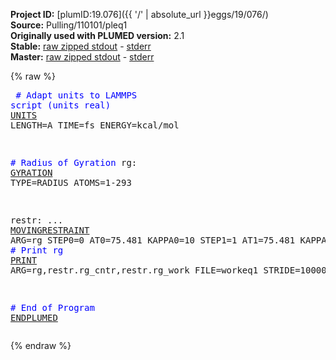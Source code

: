 **Project ID:** [plumID:19.076]({{ '/' | absolute_url }}eggs/19/076/)  
**Source:** Pulling/110101/pleq1  
**Originally used with PLUMED version:** 2.1  
**Stable:** [raw zipped stdout](pleq1.plumed.stdout.txt.zip) - [stderr](pleq1.plumed.stderr)  
**Master:** [raw zipped stdout](pleq1.plumed_master.stdout.txt.zip) - [stderr](pleq1.plumed_master.stderr)  

{% raw %}<pre>
<span style="color:blue"># Adapt units to LAMMPS script (units real)</span>
<a href="https://plumed.github.io/doc-master/user-doc/html/_u_n_i_t_s.html">UNITS</a> LENGTH=A TIME=fs ENERGY=kcal/mol

<span style="color:blue"># Radius of Gyration</span>
rg: <a href="https://plumed.github.io/doc-master/user-doc/html/_g_y_r_a_t_i_o_n.html">GYRATION</a> TYPE=RADIUS ATOMS=1-293


restr: ...
        <a href="https://plumed.github.io/doc-master/user-doc/html/_m_o_v_i_n_g_r_e_s_t_r_a_i_n_t.html">MOVINGRESTRAINT</a>
        ARG=rg
        STEP0=0 AT0=75.481 KAPPA0=10
        STEP1=1 AT1=75.481 KAPPA1=10
...
<span style="color:blue"># Print rg</span>
<a href="https://plumed.github.io/doc-master/user-doc/html/_p_r_i_n_t.html">PRINT</a> ARG=rg,restr.rg_cntr,restr.rg_work FILE=workeq1 STRIDE=100000

<span style="color:blue"># End of Program</span>
<a href="https://plumed.github.io/doc-master/user-doc/html/_e_n_d_p_l_u_m_e_d.html">ENDPLUMED</a>
</pre>{% endraw %}
